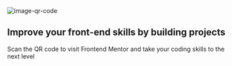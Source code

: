 <!DOCTYPE html>
<html lang="pt-br">
<head>
  <meta charset="UTF-8">
  <meta name="viewport" content="width=device-width, initial-scale=1.0"> <!-- displays site properly based on user's device -->
 <link rel="icon" type="image/png" sizes="32x32" href="./images/favicon-32x32.png">
  <title>Frontend Mentor | QR code component</title>
 <link rel="stylesheet" href="Qrcode.css">
</head>
<body>
<div class="container">
<div class="card">
  <img src="images/image-qr-code.png" alt="image-qr-code">
  <div class="text">
    <h2>Improve your front-end skills by building projects</h2>
    <p>Scan the QR code to visit Frontend Mentor and take your coding skills to the next level</p>
  </div>
</div>

</div>
</body>
</html>
